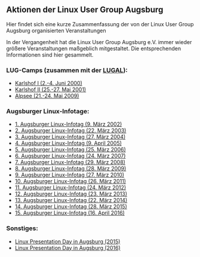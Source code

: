 ## Aktionen der Linux User Group Augsburg
Hier findet sich eine kurze Zusammenfassung der von der Linux User Group Augsburg organisierten Veranstaltungen

In der Vergangenheit hat die Linux User Group Augsburg e.V. immer wieder größere Veranstaltungen maßgeblich mitgestaltet. Die entsprechenden Informationen sind hier gesammelt.


### LUG-Camps (zusammen mit der <a href="http://www.lugal.de/">LUGAL</a>):
* <a href="LUG-Camp-2000/">Karlshof I (2.-4. Juni 2000)</a>
* <a href="LUG-Camp-2001/">Karlshof II (25.-27. Mai 2001)</a>
* <a href="http://2009.lugcamp.org/">Alpsee (21.-24. Mai 2009)</a>
 
### Augsburger Linux-Infotage:
* <a href="LIT/">1. Augsburger Linux-Infotag (9. März 2002)</a>
* <a href="LIT-2003/">2. Augsburger Linux-Infotag (22. März 2003)</a>
* <a href="LIT-2004/">3. Augsburger Linux-Infotag (27. März 2004)</a>
* <a href="LIT-2005/">4. Augsburger Linux-Infotag (9. April 2005)</a>
* <a href="LIT-2006/">5. Augsburger Linux-Infotag (25. März 2006)</a>
* <a href="LIT-2007/">6. Augsburger Linux-Infotag (24. März 2007)</a>
* <a href="LIT-2008/">7. Augsburger Linux-Infotag (29. März 2008)</a>
* <a href="LIT-2009/">8. Augsburger Linux-Infotag (28. März 2009)</a>
* <a href="LIT-2010/">9. Augsburger Linux-Infotag (27. März 2010)</a>
* <a href="LIT-2011/">10. Augsburger Linux-Infotag (26. März 2011)</a>
* <a href="LIT-2012/">11. Augsburger Linux-Infotag (24. März 2012)</a>
* <a href="LIT-2013/">12. Augsburger Linux-Infotag (23. März 2013)</a>
* <a href="LIT-2014/">13. Augsburger Linux-Infotag (22. März 2014)</a>
* <a href="LIT-2015/">14. Augsburger Linux-Infotag (28. März 2015)</a>
* <a href="LIT-2016/">15. Augsburger Linux-Infotag (16. April 2016)</a>
 
### Sonstiges:
* <a href="LPD-2015/">Linux Presentation Day in Augsburg (2015)</a>
* <a href="LPD-2016-1/">Linux Presentation Day in Augsburg (2016)</a>



